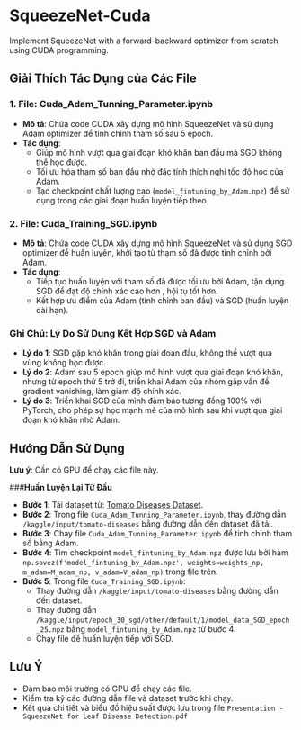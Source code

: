 # SqueezeNet-Cuda
Implement SqueezeNet with a forward-backward optimizer from scratch using CUDA programming.

## Giải Thích Tác Dụng của Các File

### 1. **File: Cuda_Adam_Tunning_Parameter.ipynb**
   - **Mô tả**: Chứa code CUDA xây dựng mô hình SqueezeNet và sử dụng Adam optimizer để tinh chỉnh tham số sau 5 epoch.
   - **Tác dụng**:
     - Giúp mô hình vượt qua giai đoạn khó khăn ban đầu mà SGD không thể học được.
     - Tối ưu hóa tham số ban đầu nhờ đặc tính thích nghi tốc độ học của Adam.
     - Tạo checkpoint chất lượng cao (`model_fintuning_by_Adam.npz`) để sử dụng trong các giai đoạn huấn luyện tiếp theo

### 2. **File: Cuda_Training_SGD.ipynb**
   - **Mô tả**: Chứa code CUDA xây dựng mô hình SqueezeNet và sử dụng SGD optimizer để huấn luyện, khởi tạo từ tham số đã được tinh chỉnh bởi Adam.
   - **Tác dụng**:
     - Tiếp tục huấn luyện với tham số đã được tối ưu bởi Adam, tận dụng SGD để đạt độ chính xác cao hơn , hội tụ tốt hơn.
     - Kết hợp ưu điểm của Adam (tinh chỉnh ban đầu) và SGD (huấn luyện dài hạn).
### Ghi Chú: Lý Do Sử Dụng Kết Hợp SGD và Adam
   - **Lý do 1**: SGD gặp khó khăn trong giai đoạn đầu, không thể vượt qua vùng không học được.
   - **Lý do 2**: Adam sau 5 epoch giúp mô hình vượt qua giai đoạn khó khăn, nhưng từ epoch thứ 5 trở đi, triển khai Adam của nhóm gặp vấn đề gradient vanishing, làm giảm độ chính xác.
   - **Lý do 3**: Triển khai SGD của mình đảm bảo tương đồng 100% với PyTorch, cho phép sự học mạnh mẽ của mô hình sau khi vượt qua giai đoạn khó khăn nhờ Adam.
## Hướng Dẫn Sử Dụng
**Lưu ý**: Cần có GPU để chạy các file này.

###**Huấn Luyện Lại Từ Đầu**
   - **Bước 1**: Tải dataset từ: [Tomato Diseases Dataset](https://www.kaggle.com/datasets/luisolazo/tomato-diseases).
   - **Bước 2**: Trong file `Cuda_Adam_Tunning_Parameter.ipynb`, thay đường dẫn `/kaggle/input/tomato-diseases` bằng đường dẫn đến dataset đã tải.
   - **Bước 3**: Chạy file `Cuda_Adam_Tunning_Parameter.ipynb` để tinh chỉnh tham số bằng Adam.
   - **Bước 4**: Tìm checkpoint `model_fintuning_by_Adam.npz` được lưu bởi hàm `np.savez(f'model_fintuning_by_Adam.npz', weights=weights_np, m_adam=M_adam_np, v_adam=V_adam_np)` trong file trên.
   - **Bước 5**: Trong file `Cuda_Training_SGD.ipynb`:
     - Thay đường dẫn `/kaggle/input/tomato-diseases` bằng đường dẫn đến dataset.
     - Thay đường dẫn `/kaggle/input/epoch_30_sgd/other/default/1/model_data_SGD_epoch_25.npz` bằng `model_fintuning_by_Adam.npz` từ bước 4.
     - Chạy file để huấn luyện tiếp với SGD.
## Lưu Ý
- Đảm bảo môi trường có GPU để chạy các file.
- Kiểm tra kỹ các đường dẫn file và dataset trước khi chạy.
- Kết quả chi tiết và biểu đồ hiệu suất được lưu trong file `Presentation - SqueezeNet for Leaf Disease Detection.pdf`
